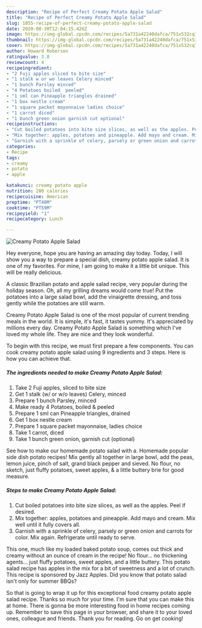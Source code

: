 ```yaml
---
description: "Recipe of Perfect Creamy Potato Apple Salad"
title: "Recipe of Perfect Creamy Potato Apple Salad"
slug: 1855-recipe-of-perfect-creamy-potato-apple-salad
date: 2020-08-30T12:04:15.426Z
image: https://img-global.cpcdn.com/recipes/5a731a42240dafca/751x532cq70/creamy-potato-apple-salad-recipe-main-photo.jpg
thumbnail: https://img-global.cpcdn.com/recipes/5a731a42240dafca/751x532cq70/creamy-potato-apple-salad-recipe-main-photo.jpg
cover: https://img-global.cpcdn.com/recipes/5a731a42240dafca/751x532cq70/creamy-potato-apple-salad-recipe-main-photo.jpg
author: Howard Roberson
ratingvalue: 3.8
reviewcount: 4
recipeingredient:
- "2 Fuji apples sliced to bite size"
- "1 stalk w or wo leaves Celery minced"
- "1 bunch Parsley minced"
- "4 Potatoes boiled  peeled"
- "1 sml can Pineapple triangles drained"
- "1 box nestle cream"
- "1 square packet mayonnaise ladies choice"
- "1 carrot diced"
- "1 bunch green onion garnish cut optional"
recipeinstructions:
- "Cut boiled potatoes into bite size slices, as well as the apples. Peel if desired."
- "Mix together: apples, potatoes and pineapple. Add mayo and cream. Mix well until it fully covers all."
- "Garnish with a sprinkle of celery, parsely or green onion and carrots for color. Mix again. Refrigerate until ready to serve."
categories:
- Recipe
tags:
- creamy
- potato
- apple

katakunci: creamy potato apple 
nutrition: 280 calories
recipecuisine: American
preptime: "PT40M"
cooktime: "PT59M"
recipeyield: "1"
recipecategory: Lunch

---
```



![Creamy Potato Apple Salad](https://img-global.cpcdn.com/recipes/5a731a42240dafca/751x532cq70/creamy-potato-apple-salad-recipe-main-photo.jpg)

Hey everyone, hope you are having an amazing day today. Today, I will show you a way to prepare a special dish, creamy potato apple salad. It is one of my favorites. For mine, I am going to make it a little bit unique. This will be really delicious.

A classic Brazilian potato and apple salad recipe, very popular during the holiday season. Oh, all my grilling dreams would come true! Put the potatoes into a large salad bowl, add the vinaigrette dressing, and toss gently while the potatoes are still warm.

Creamy Potato Apple Salad is one of the most popular of current trending meals in the world. It is simple, it's fast, it tastes yummy. It's appreciated by millions every day. Creamy Potato Apple Salad is something which I've loved my whole life. They are nice and they look wonderful.


To begin with this recipe, we must first prepare a few components. You can cook creamy potato apple salad using 9 ingredients and 3 steps. Here is how you can achieve that.

<!--inarticleads1-->

##### The ingredients needed to make Creamy Potato Apple Salad:

1. Take 2 Fuji apples, sliced to bite size
1. Get 1 stalk (w/ or w/o leaves) Celery, minced
1. Prepare 1 bunch Parsley, minced
1. Make ready 4 Potatoes, boiled &amp; peeled
1. Prepare 1 sml can Pineapple triangles, drained
1. Get 1 box nestle cream
1. Prepare 1 square packet mayonnaise, ladies choice
1. Take 1 carrot, diced
1. Take 1 bunch green onion, garnish cut (optional)


See how to make our homemade potato salad with a. Homemade popular side dish potato recipes! Mix gently all together in large bowl, add the peas, lemon juice, pinch of salt, grand black pepper and sieved. No flour, no sketch, just fluffy potatoes, sweet apples, &amp; a little buttery brie for good measure. 

<!--inarticleads2-->

##### Steps to make Creamy Potato Apple Salad:

1. Cut boiled potatoes into bite size slices, as well as the apples. Peel if desired.
1. Mix together: apples, potatoes and pineapple. Add mayo and cream. Mix well until it fully covers all.
1. Garnish with a sprinkle of celery, parsely or green onion and carrots for color. Mix again. Refrigerate until ready to serve.


This one, much like my loaded baked potato soup, comes out thick and creamy without an ounce of cream in the recipe! No flour… no thickening agents… just fluffy potatoes, sweet apples, and a little buttery. This potato salad recipe has apples in the mix for a bit of sweetness and a lot of crunch. This recipe is sponsored by Jazz Apples. Did you know that potato salad isn&#39;t only for summer BBQs? 

So that is going to wrap it up for this exceptional food creamy potato apple salad recipe. Thanks so much for your time. I'm sure that you can make this at home. There is gonna be more interesting food in home recipes coming up. Remember to save this page in your browser, and share it to your loved ones, colleague and friends. Thank you for reading. Go on get cooking!
